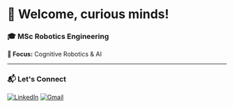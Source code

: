 # 👋 Welcome, curious minds!

### 🎓 MSc Robotics Engineering  
**🤖 Focus:** Cognitive Robotics & AI

---

### 📬 Let's Connect

[![LinkedIn](https://img.shields.io/badge/-LinkedIn-0A66C2?style=for-the-badge&logo=linkedin&logoColor=white)](https://www.linkedin.com/in/abaeiannima/)
[![Gmail](https://img.shields.io/badge/-Email-D14836?style=for-the-badge&logo=gmail&logoColor=white)](mailto:abaeiannima@gmail.com)
